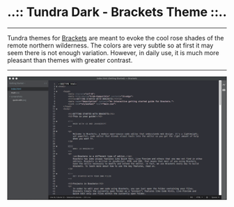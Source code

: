 # ..:: Tundra Dark - Brackets Theme ::..

<hr>

Tundra themes for [Brackets](http://brackets.io/) are meant to evoke the cool rose shades of the remote northern wilderness.  The colors are very subtle so at first it may seem there is not enough variation.  However, in daily use, it is much more pleasant than themes with greater contrast.

<hr>

![Tundra Dark Brackets Theme](screenshot.png)